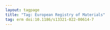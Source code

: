 ```yaml
---
layout: tagpage
title: "Tag: European Registry of Materials"
tag: erm doi:10.1186/s13321-022-00614-7
---
```

